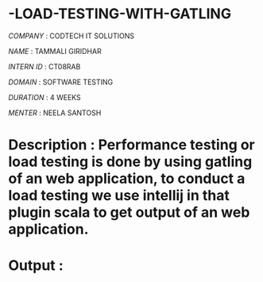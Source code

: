 # -LOAD-TESTING-WITH-GATLING

*COMPANY* : CODTECH IT SOLUTIONS

*NAME* : TAMMALI GIRIDHAR

*INTERN ID* : CT08RAB

*DOMAIN* : SOFTWARE TESTING

*DURATION* : 4 WEEKS

*MENTER* : NEELA SANTOSH

# Description : Performance testing or load testing is done by using gatling of an web application, to conduct a load testing we use intellij in that plugin scala to get output of an web application.

# Output :
